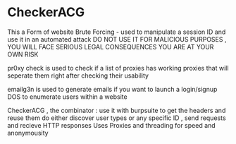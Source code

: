 
# CheckerACG
This a Form of website Brute Forcing - used to manipulate a session ID and use it in an automated attack
DO NOT USE IT FOR MALICIOUS PURPOSES , YOU WILL FACE SERIOUS LEGAL CONSEQUENCES YOU ARE AT YOUR OWN RISK

pr0xy check is used to check if a list of proxies has working proxies that will seperate them right after checking their usability

emailg3n is used to generate emails if you want to launch a login/signup DOS to enumerate users within a website

CheckerACG , the combinator : use it with burpsuite to get the headers and reuse them do either discover user types or any specific ID , send requests and recieve HTTP responses
Uses Proxies and threading for speed and anonymousity
